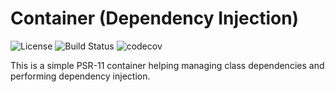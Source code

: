 # Container (Dependency Injection)

![License](https://img.shields.io/packagist/l/corex/container.svg)
![Build Status](https://travis-ci.org/corex/container.svg?branch=master)
![codecov](https://codecov.io/gh/corex/container/branch/master/graph/badge.svg)


This is a simple PSR-11 container helping managing class dependencies and performing dependency injection.

